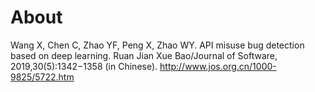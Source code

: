 # About
Wang X, Chen C, Zhao YF, Peng X, Zhao WY. API misuse bug detection based on deep learning. Ruan Jian Xue Bao/Journal of Software, 2019,30(5):1342−1358 (in Chinese). http://www.jos.org.cn/1000-9825/5722.htm

